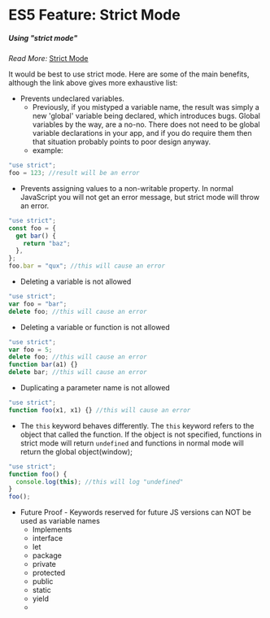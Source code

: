 # ES5 Feature: Strict Mode

##### Using "strict mode"

_Read More:_ [Strict Mode](https://www.w3schools.com/js/js_strict.asp)

It would be best to use strict mode. Here are some of the main benefits, although the link above gives more exhaustive list:

- Prevents undeclared variables.
  - Previously, if you mistyped a variable name, the result was simply a new 'global' variable being declared, which introduces bugs. Global variables by the way, are a no-no. There does not need to be global variable declarations in your app, and if you do require them then that situation probably points to poor design anyway.
  - example:

```javascript
"use strict";
foo = 123; //result will be an error
```

- Prevents assigning values to a non-writable property. In normal JavaScript you will not get an error message, but strict mode will throw an error.

```javascript
"use strict";
const foo = {
  get bar() {
    return "baz";
  },
};
foo.bar = "qux"; //this will cause an error
```

- Deleting a variable is not allowed

```javascript
"use strict";
var foo = "bar";
delete foo; //this will cause an error
```

- Deleting a variable or function is not allowed

```javascript
"use strict";
var foo = 5;
delete foo; //this will cause an error
function bar(a1) {}
delete bar; //this will cause an error
```

- Duplicating a parameter name is not allowed

```javascript
"use strict";
function foo(x1, x1) {} //this will cause an error
```

- The `this` keyword behaves differently. The `this` keyword refers to the object that called the function. If the object is not specified, functions in strict mode will return `undefined` and functions in normal mode will return the global object(window);

```javascript
"use strict";
function foo() {
  console.log(this); //this will log "undefined"
}
foo();
```

- Future Proof - Keywords reserved for future JS versions can NOT be used as variable names
  - Implements
  - interface
  - let
  - package
  - private
  - protected
  - public
  - static
  - yield
  -
